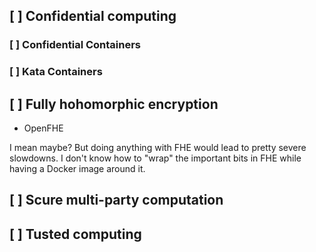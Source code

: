 ## [ ] Confidential computing
### [ ] Confidential Containers
### [ ] Kata Containers

## [ ] Fully hohomorphic encryption
 - OpenFHE

I mean maybe? But doing anything with FHE would lead to pretty severe slowdowns. I don't know how to "wrap" the important bits in FHE while having a Docker image around it.

## [ ] Scure multi-party computation

## [ ] Tusted computing